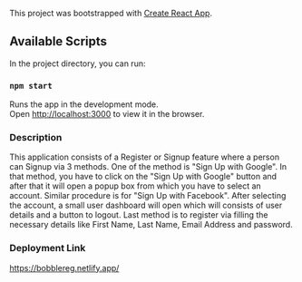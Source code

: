 This project was bootstrapped with [Create React App](https://github.com/facebook/create-react-app).

## Available Scripts

In the project directory, you can run:

### `npm start`

Runs the app in the development mode.<br />
Open [http://localhost:3000](http://localhost:3000) to view it in the browser.

### Description

This application consists of a Register or Signup feature where a person can Signup via 3 methods. One of the method is "Sign Up with Google". In that method, you have to click on the "Sign Up with Google" button and after that it will open a popup box from which you have to select an account. Similar procedure is for "Sign Up with Facebook". After selecting the account, a small user dashboard will open which will consists of user details and a button to logout. Last method is to register via filling the necessary details like First Name, Last Name, Email Address and password. 

### Deployment Link

https://bobblereg.netlify.app/
